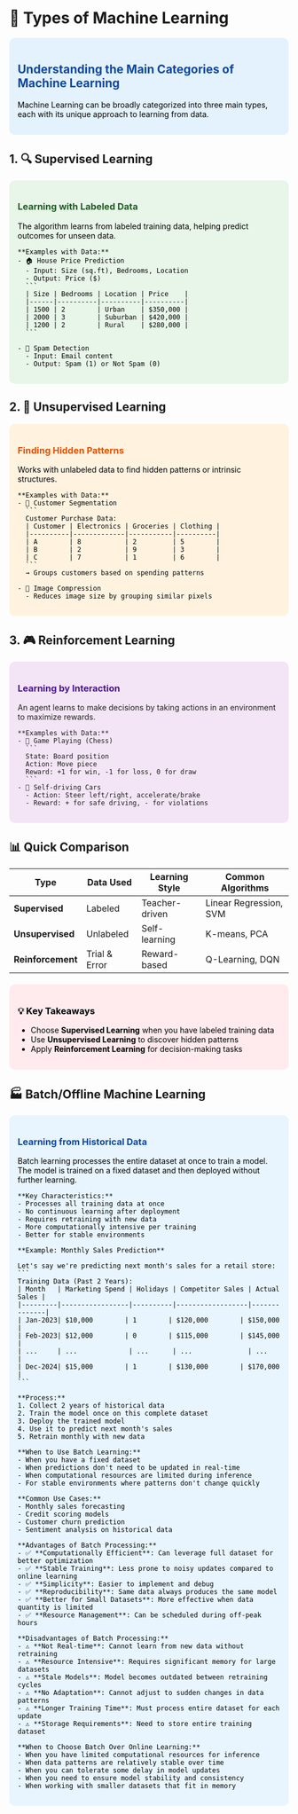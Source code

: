 # 🎯 Types of Machine Learning

<div style="background-color: #e3f2fd; padding: 15px; border-radius: 10px; margin-bottom: 20px; color: #000000;">
    <h2 style="color: #0d47a1;">Understanding the Main Categories of Machine Learning</h2>
    <p style="color: #000000;">Machine Learning can be broadly categorized into three main types, each with its unique approach to learning from data.</p>
</div>

## 1. 🔍 Supervised Learning

<div style="background-color: #e8f5e9; padding: 15px; border-radius: 10px; margin: 10px 0; color: #000000;">
    <h3 style="color: #1b5e20;">Learning with Labeled Data</h3>
    <p style="color: #000000;">The algorithm learns from labeled training data, helping predict outcomes for unseen data.</p>
    
    **Examples with Data:**
    - 🏠 House Price Prediction
      - Input: Size (sq.ft), Bedrooms, Location
      - Output: Price ($)
      ```
      | Size | Bedrooms | Location | Price    |
      |------|----------|----------|----------|
      | 1500 | 2        | Urban    | $350,000 |
      | 2000 | 3        | Suburban | $420,000 |
      | 1200 | 2        | Rural    | $280,000 |
      ```
    
    - 📧 Spam Detection
      - Input: Email content
      - Output: Spam (1) or Not Spam (0)
</div>

## 2. 🔮 Unsupervised Learning

<div style="background-color: #fff3e0; padding: 15px; border-radius: 10px; margin: 10px 0; color: #000000;">
    <h3 style="color: #e65100;">Finding Hidden Patterns</h3>
    <p style="color: #000000;">Works with unlabeled data to find hidden patterns or intrinsic structures.</p>
    
    **Examples with Data:**
    - 🛒 Customer Segmentation
      ```
      Customer Purchase Data:
      | Customer | Electronics | Groceries | Clothing |
      |----------|-------------|-----------|----------|
      | A        | 8           | 2         | 5        |
      | B        | 2           | 9         | 3        |
      | C        | 7           | 1         | 6        |
      ```
      → Groups customers based on spending patterns
    
    - 🎨 Image Compression
      - Reduces image size by grouping similar pixels
</div>

## 3. 🎮 Reinforcement Learning

<div style="background-color: #f3e5f5; padding: 15px; border-radius: 10px; margin: 10px 0;">
    <h3 style="color: #4a148c;">Learning by Interaction</h3>
    <p style="color: #212121;">An agent learns to make decisions by taking actions in an environment to maximize rewards.</p>
    
    **Examples with Data:**
    - 🤖 Game Playing (Chess)
      ```
      State: Board position
      Action: Move piece
      Reward: +1 for win, -1 for loss, 0 for draw
      ```
    - 🚗 Self-driving Cars
      - Action: Steer left/right, accelerate/brake
      - Reward: + for safe driving, - for violations
</div>

## 📊 Quick Comparison

| Type              | Data Used      | Learning Style | Common Algorithms |
|-------------------|----------------|----------------|-------------------|
| **Supervised**    | Labeled        | Teacher-driven | Linear Regression, SVM |
| **Unsupervised**  | Unlabeled      | Self-learning  | K-means, PCA      |
| **Reinforcement** | Trial & Error  | Reward-based   | Q-Learning, DQN   |


<div style="background-color: #ffebee; padding: 15px; border-radius: 10px; margin: 20px 0; color: #000000;">
    <h3 style="color: #000000;">💡 Key Takeaways</h3>
    <ul style="color: #000000;">
        <li>Choose <b>Supervised Learning</b> when you have labeled training data</li>
        <li>Use <b>Unsupervised Learning</b> to discover hidden patterns</li>
        <li>Apply <b>Reinforcement Learning</b> for decision-making tasks</li>
    </ul>
</div>

## 🏭 Batch/Offline Machine Learning

<div style="background-color: #e8f5ff; padding: 15px; border-radius: 10px; margin: 10px 0; color: #000000;">
    <h3 style="color: #0d47a1;">Learning from Historical Data</h3>
    <p style="color: #000000;">Batch learning processes the entire dataset at once to train a model. The model is trained on a fixed dataset and then deployed without further learning.</p>
    
    **Key Characteristics:**
    - Processes all training data at once
    - No continuous learning after deployment
    - Requires retraining with new data
    - More computationally intensive per training
    - Better for stable environments
    
    **Example: Monthly Sales Prediction**
    
    Let's say we're predicting next month's sales for a retail store:
    ```
    Training Data (Past 2 Years):
    | Month   | Marketing Spend | Holidays | Competitor Sales | Actual Sales |
    |---------|-----------------|----------|------------------|--------------|
    | Jan-2023| $10,000        | 1        | $120,000        | $150,000    |
    | Feb-2023| $12,000        | 0        | $115,000        | $145,000    |
    | ...     | ...             | ...      | ...              | ...         |
    | Dec-2024| $15,000        | 1        | $130,000        | $170,000    |
    ```
    
    **Process:**
    1. Collect 2 years of historical data
    2. Train the model once on this complete dataset
    3. Deploy the trained model
    4. Use it to predict next month's sales
    5. Retrain monthly with new data
    
    **When to Use Batch Learning:**
    - When you have a fixed dataset
    - When predictions don't need to be updated in real-time
    - When computational resources are limited during inference
    - For stable environments where patterns don't change quickly
    
    **Common Use Cases:**
    - Monthly sales forecasting
    - Credit scoring models
    - Customer churn prediction
    - Sentiment analysis on historical data

    **Advantages of Batch Processing:**
    - ✅ **Computationally Efficient**: Can leverage full dataset for better optimization
    - ✅ **Stable Training**: Less prone to noisy updates compared to online learning
    - ✅ **Simplicity**: Easier to implement and debug
    - ✅ **Reproducibility**: Same data always produces the same model
    - ✅ **Better for Small Datasets**: More effective when data quantity is limited
    - ✅ **Resource Management**: Can be scheduled during off-peak hours

    **Disadvantages of Batch Processing:**
    - ⚠️ **Not Real-time**: Cannot learn from new data without retraining
    - ⚠️ **Resource Intensive**: Requires significant memory for large datasets
    - ⚠️ **Stale Models**: Model becomes outdated between retraining cycles
    - ⚠️ **No Adaptation**: Cannot adjust to sudden changes in data patterns
    - ⚠️ **Longer Training Time**: Must process entire dataset for each update
    - ⚠️ **Storage Requirements**: Need to store entire training dataset

    **When to Choose Batch Over Online Learning:**
    - When you have limited computational resources for inference
    - When data patterns are relatively stable over time
    - When you can tolerate some delay in model updates
    - When you need to ensure model stability and consistency
    - When working with smaller datasets that fit in memory
</div>
